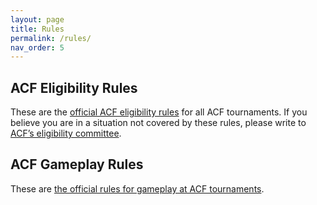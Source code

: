 ```yaml
---
layout: page
title: Rules
permalink: /rules/
nav_order: 5
---
```


## ACF Eligibility Rules
These are the [official ACF eligibility rules](/eligibility-rules/) for all ACF tournaments. If you believe you are in a situation not covered by these rules, please write to [ACF’s eligibility committee](mailto:eligibility@acf-quizbowl.com).

## ACF Gameplay Rules
These are [the official rules for gameplay at ACF tournaments](/gameplay-rules/).